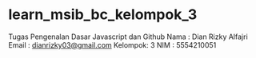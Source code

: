 # learn_msib_bc_kelompok_3
Tugas Pengenalan Dasar Javascript dan Github
Nama    : Dian Rizky Alfajri
Email   : dianrizky03@gmail.com
Kelompok: 3
NIM     : 5554210051

